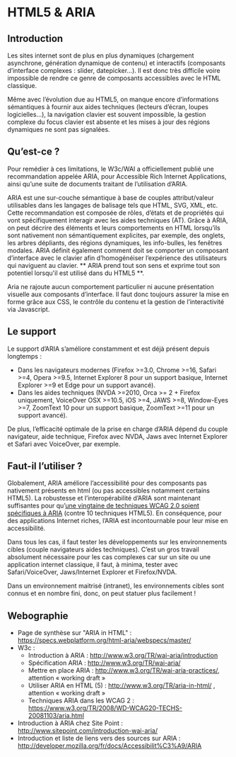 # HTML5 & ARIA

<script>$(document).ready(function () {
    setBreadcrumb([{"label":"HTML5 & ARIA"}]);
});</script>

## Introduction

Les sites internet sont de plus en plus dynamiques (chargement asynchrone, génération dynamique de contenu) et interactifs (composants d’interface complexes : slider, datepicker…). Il est donc très difficile voire impossible de rendre ce genre de composants accessibles avec le HTML classique. 

Même avec l’évolution due au HTML5, on manque encore d’informations sémantiques à fournir aux aides techniques (lecteurs d’écran, loupes logicielles…), la navigation clavier est souvent impossible, la gestion complexe du focus clavier est absente et les mises à jour des régions dynamiques ne sont pas signalées.

## Qu’est-ce ?

Pour remédier à ces limitations, le W3c/WAI a officiellement publié une recommandation appelée ARIA, pour Accessible Rich Internet Applications, ainsi qu’une suite de documents traitant de l’utilisation d’ARIA.

ARIA est une sur-couche sémantique à base de couples attribut/valeur utilisables dans les langages de balisage tels que HTML, SVG, XML, etc. Cette recommandation est composée de rôles, d’états et de propriétés qui vont spécifiquement interagir avec les aides techniques (AT). Grâce à ARIA, on peut décrire des éléments et leurs comportements en HTML lorsqu’ils sont nativement non sémantiquement explicites, par exemple, des onglets, les arbres dépliants, des régions dynamiques, les info-bulles, les fenêtres modales. ARIA définit également comment doit se comporter un composant d’interface avec le clavier afin d’homogénéiser l’expérience des utilisateurs qui naviguent au clavier. ** ARIA prend tout son sens et exprime tout son potentiel lorsqu'il est utilisé dans du HTML5 **.

Aria ne rajoute aucun comportement particulier ni aucune présentation visuelle aux composants d’interface. Il faut donc toujours assurer la mise en forme grâce aux CSS, le contrôle du contenu et la gestion de l’interactivité via Javascript.

## Le support

Le support d’ARIA s’améliore constamment et est déjà présent depuis longtemps :
- Dans les navigateurs modernes (Firefox >=3.0, Chrome >=16, Safari >=4, Opera >=9.5, Internet Explorer 8 pour un support basique, Internet Explorer >=9 et Edge pour un support avancé).
- Dans les aides techniques (NVDA >=2010, Orca >= 2 + Firefox uniquement, VoiceOver OSX >=10.5, iOS >=4, JAWS >=8, Window-Eyes >=7, ZoomText 10 pour un support basique, ZoomText >=11 pour un support avancé).  

De plus, l’efficacité optimale de la prise en charge d’ARIA dépend du couple navigateur, aide technique, Firefox avec NVDA, Jaws avec Internet Explorer et Safari avec VoiceOver, par exemple.

## Faut-il l’utiliser ?

Globalement, ARIA améliore l’accessibilité pour des composants pas nativement présents en html (ou pas accessibles notamment certains 
HTML5). La robustesse et l’interopérabilité d’ARIA sont maintenant suffisantes pour qu’[une vingtaine de techniques WCAG 2.0 soient spécifiques à ARIA](https://www.w3.org/WAI/GL/WCAG20-TECHS/aria.html) (contre 10 techniques HTML5). En conséquence, pour des applications Internet riches, l’ARIA est incontournable pour leur mise en accessibilité.

Dans tous les cas, il faut tester les développements sur les environnements cibles (couple navigateurs aides techniques). C’est un gros travail absolument nécessaire pour les cas complexes car sur un site ou une application internet classique, il faut, à minima, tester avec Safari/VoiceOver, Jaws/Internet Explorer et Firefox/NVDA.

Dans un environnement maitrisé (intranet), les environnements cibles sont connus et en nombre fini, donc, on peut statuer plus facilement !

## Webographie
* Page de synthèse sur "ARIA in HTML" : https://specs.webplatform.org/html-aria/webspecs/master/
* W3c :
  * Introduction à ARIA : http://www.w3.org/TR/wai-aria/introduction 
  *	Spécification ARIA : http://www.w3.org/TR/wai-aria/
  * Mettre en place ARIA : http://www.w3.org/TR/wai-aria-practices/, attention « working draft »
  * Utiliser ARIA en HTML (5) : http://www.w3.org/TR/aria-in-html/ , attention « working draft »
  *	Techniques ARIA dans les WCAG 2 : https://www.w3.org/TR/2008/WD-WCAG20-TECHS-20081103/aria.html 
* Introduction à ARIA chez Site Point : http://www.sitepoint.com/introduction-wai-aria/ 
* Introduction et liste de liens vers des sources sur ARIA : http://developer.mozilla.org/fr/docs/Accessibilit%C3%A9/ARIA 
<!--  This file is part of a11y-guidelines | Our vision of mobile & web accessibility guidelines and best practices, with valid/invalid examples.
 Copyright (C) 2016  Orange SA
 See the Creative Commons Legal Code Attribution-ShareAlike 3.0 Unported License for more details (LICENSE file). -->